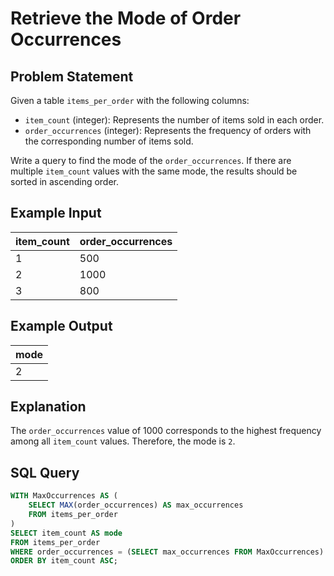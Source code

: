 # Retrieve the Mode of Order Occurrences

## Problem Statement
Given a table `items_per_order` with the following columns:
- `item_count` (integer): Represents the number of items sold in each order.
- `order_occurrences` (integer): Represents the frequency of orders with the corresponding number of items sold.

Write a query to find the mode of the `order_occurrences`. If there are multiple `item_count` values with the same mode, the results should be sorted in ascending order.

## Example Input
| item_count | order_occurrences |
|------------|-------------------|
| 1          | 500               |
| 2          | 1000              |
| 3          | 800               |

## Example Output
| mode |
|------|
| 2    |

## Explanation
The `order_occurrences` value of 1000 corresponds to the highest frequency among all `item_count` values. Therefore, the mode is `2`.

## SQL Query
```sql
WITH MaxOccurrences AS (
    SELECT MAX(order_occurrences) AS max_occurrences
    FROM items_per_order
)
SELECT item_count AS mode
FROM items_per_order
WHERE order_occurrences = (SELECT max_occurrences FROM MaxOccurrences)
ORDER BY item_count ASC;
